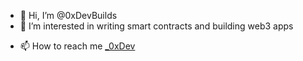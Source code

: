 - 👋 Hi, I’m @0xDevBuilds
- 👀 I’m interested in writing smart contracts and building web3 apps
<!--- 
🌱 I’m currently learning 
💞️ I’m looking to collaborate on ...
--->
- 📫 How to reach me [_0xDev](!https://twitter.com/_0xDev)

<!---
0xDevBuilds/0xDevBuilds is a ✨ special ✨ repository because its `README.md` (this file) appears on your GitHub profile.
You can click the Preview link to take a look at your changes.
--->
